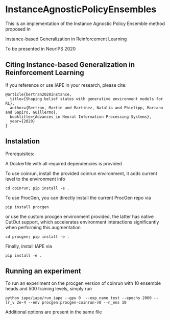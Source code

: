 # InstanceAgnosticPolicyEnsembles

This is an implementation of the Instance Agnostic Policy Ensemble method proposed in 

Instance-based Generalization in Reinforcement Learning

To be presented in NeurIPS 2020

Citing Instance-based Generalization in Reinforcement Learning
------------------

If you reference or use IAPE in your research, please cite:

```
@article{bertran2020instance,
  title={Shaping belief states with generative environment models for RL},
  author={Bertran, Martin and Martinez, Natalia and Phielipp, Mariano and Sapiro, Guillermo},
  booktitle={Advances in Neural Information Processing Systems},
  year={2020}
}
```

Instalation
------------

Prerequisites:

A Dockerfile with all required dependencies is provided

To use coinrun, install the provided coinrun environment, it adds current level to the environment info
```
cd coinrun; pip install -e .
```

To use ProcGen, you can directly install the current ProcGen repo via 
```
pip install procgen
```
or use the custom procgen environment provided, the latter has native CutOut support, which  accelerates environment interactions significantly when performing this augmentation
```
cd procgen; pip install -e .
```


Finally, install IAPE via 
```
pip install -e .
```

Running an experiment
------------

To run an experiment on the procgen version of coinrun with 10 ensemble heads and 500 training levels, simply run
```
python iape/iape/run_iape --gpu 0  --exp_name test --epochs 2000 --lr_v 2e-4 --env procgen:procgen-coinrun-v0 --n_ens 10
```
Additional options are present in the same file

